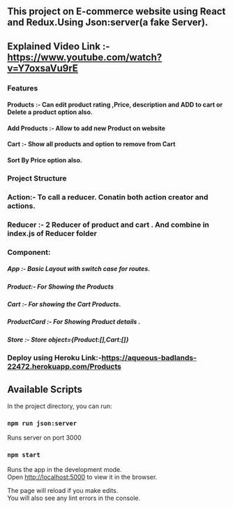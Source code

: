 ## This project on E-commerce website using React and Redux.Using Json:server(a fake Server).
## Explained Video Link :- https://www.youtube.com/watch?v=Y7oxsaVu9rE
### Features
#### Products :- Can edit product rating ,Price, description and ADD to cart or Delete a product option also.         
#### Add Products :- Allow to add new Product on website
#### Cart :- Show all products and option to remove from Cart
#### Sort By Price option also.

### Project Structure

### Action:- To call a reducer. Conatin both action creator and actions.

### Reducer :- 2 Reducer of product and cart . And combine in index.js of Reducer folder

### Component:
   #####  App :- Basic Layout with switch case for routes.
   #####  Product:- For Showing the Products
   #####  Cart :- For showing the Cart Products.
   #####  ProductCard :- For Showing Product details .

##### Store :- Store object={Product:[],Cart:[]}

### Deploy using Heroku Link:-https://aqueous-badlands-22472.herokuapp.com/Products
                
## Available Scripts

In the project directory, you can run:

### `npm run json:server`
Runs server on port 3000

### `npm start`

Runs the app in the development mode.<br />
Open [http://localhost:5000](http://localhost:3000) to view it in the browser.

The page will reload if you make edits.<br />
You will also see any lint errors in the console.

